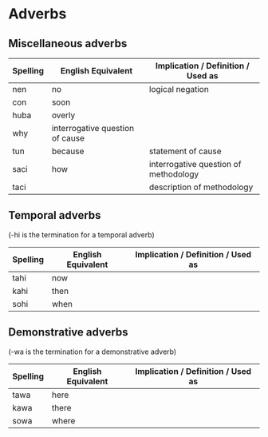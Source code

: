 # Adverbs

## Miscellaneous adverbs

| Spelling | English Equivalent | Implication / Definition / Used as |
|----------|--------------------|--------------------------------|
| nen | no | logical negation |
| con | soon |  |
| huba | overly |  |
| why | interrogative question of cause |
| tun | because | statement of cause |
| saci | how | interrogative question of methodology |
| taci |  | description of methodology |

## Temporal adverbs

(-hi is the termination for a temporal adverb)

| Spelling | English Equivalent | Implication / Definition / Used as |
|----------|--------------------|--------------------------------|
| tahi | now |  |
| kahi | then |  |
| sohi | when |  |

## Demonstrative adverbs

(-wa is the termination for a demonstrative adverb)

| Spelling | English Equivalent | Implication / Definition / Used as |
|----------|--------------------|--------------------------------|
| tawa | here |  |
| kawa | there |  |
| sowa | where |  |